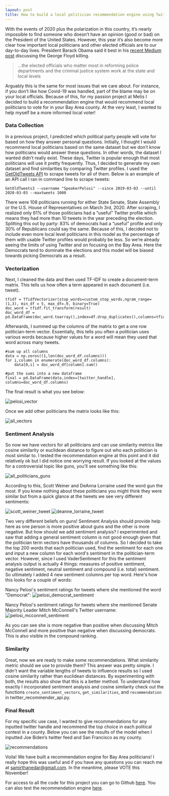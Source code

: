 ```yaml
---
layout: post
title: How to build a local politician recommendation engine using Twitter profiles
---
```


With the events of 2020 plus the polarization in this country, it’s nearly impossible to find someone who doesn’t have an opinion (good or bad) on the President of the United States. However, this year it’s also become more clear how important local politicians and other elected officials are to our day-to-day lives. President Barack Obama said it best in his [recent Medium post](https://medium.com/@BarackObama/how-to-make-this-moment-the-turning-point-for-real-change-9fa209806067) discussing the George Floyd killing.

> ...the elected officials who matter most in reforming police departments and the criminal justice system work at the state and local levels


Arguably this is the same for most issues that we care about. For instance, if you don’t like how Covid-19 was handled, part of the blame may be on your local officials. Because of this, for my passion project at Metis I decided to build a recommendation engine that would recommend local politicians to vote for in your Bay Area county. At the very least, I wanted to help myself be a more informed local voter!

### Data Collection

In a previous project, I predicted which political party people will vote for based on how they answer personal questions. Initially, I thought I would recommend local politicians based on the same dataset but we don’t know how politicians would answer these questions. In other words, the dataset I wanted didn’t really exist. These days, Twitter is popular enough that most politicians will use it pretty frequently. Thus, I decided to generate my own dataset and find similarities by comparing Twitter profiles. I used the [GetOldTweets API](https://github.com/Mottl/GetOldTweets3) to scrape tweets for all of them. Below is an example of an API call I ran in command line to scrape tweets:

```GetOldTweets3 --username "SpeakerPelosi" --since 2019-03-03 --until 2020-03-03 --maxtweets 1000```

There were 108 politicians running for either State Senate, State Assembly or the U.S. House of Representatives on March 3rd, 2020. After scraping, I realized only 61% of those politicians had a “useful” Twitter profile which means they had more than 10 tweets in the year preceding the election. Splitting this out by party: 83% of democrats had a “useful” profile and only 30% of Republicans could say the same. Because of this, I decided not to include even more local level politicians in this model as the percentage of them with usable Twitter profiles would probably be less. So we’re already seeing the limits of using Twitter and on focusing on the Bay Area. Here the Democrats tend to dominate the elections and this model will be biased towards picking Democrats as a result.

### Vectorization

Next, I cleaned the data and then used TF-IDF to create a document-term matrix. This tells us how often a term appeared in each document (i.e. tweet). 

```
tfidf = TfidfVectorizer(stop_words=custom_stop_words,ngram_range=(1,3), min_df = 5, max_df=.9, binary=True)
doc_word = tfidf.fit_transform(result)
doc_word_df = pd.DataFrame(doc_word.toarray(),index=df.drop_duplicates(),columns=tfidf.get_feature_names())
```

Afterwards, I summed up the columns of the matrix to get a one row politician-term vector. Essentially, this tells you often a politician uses various words because higher values for a word will mean they used that word across many tweets. 
``` 
#sum up all columns
data = np.zeros((1,len(doc_word_df.columns)))
for i,column in enumerate(doc_word_df.columns):
	data[0,i] = doc_word_df[column].sum()
    
#put the sums into a new dataframe
final = pd.DataFrame(data,index=[twitter_handle], columns=doc_word_df.columns)
```
The final result is what you see below:

![pelosi_vector](/images/pelosi_vectors.png)

Once we add other politicians the matrix looks like this:

![all_vectors](/images/all_vectors.png)

### Sentiment Analysis

So now we have vectors for all politicians and can use similarity metrics like cosine similarity or euclidean distance to figure out who each politician is most similar to. I tested the recommendation engine at this point and it did relatively ok but I did notice one worrying result. If you looked at the values for a controversial topic like guns, you’ll see something like this:

![all_politicians_guns](/images/all_politicians_guns.png)


According to this, Scott Weiner and DeAnna Lorraine used the word gun the most. If you knew nothing about these politicians you might think they were similar but from a quick glance at the tweets we see very different sentiments:

![scott_weiner_tweet](/images/scott_weiner_tweet.png) ![deanne_lorraine_tweet](/images/deanna_lorraine_tweet.png)

Two very different beliefs on guns! Sentiment Analysis should provide help here as one person is more positive about guns and the other is more negative. But how should we add sentiment analysis? I experimented and saw that adding a general sentiment column is not good enough given that the politician term vectors have thousands of columns. So I decided to take the top 200 words that each politician used, find the sentiment for each one and input a new column for each word's sentiment in the politician-term vector. However, since I used VaderSentiment for this the sentiment analysis output is actually 4 things: measures of positive sentiment, negative sentiment, neutral sentiment and compound (i.e. total) sentiment. So ultimately I added 4 new sentiment columns per top word. Here's how this looks for a couple of words:

Nancy Pelosi's sentiment ratings for tweets where she mentioned the word "Democrat":
![pelosi_democrat_sentiment](/images/pelosi_democrat_sentiment.png)

Nancy Pelosi's sentiment ratings for tweets where she mentioned Senate Majority Leader Mitch McConnell's Twitter username:
![pelosi_mcconnell_sentiment](/images/pelosi_mcconnell_sentiment.png)

As you can see she is more negative than positive when discussing Mitch McConnell and more positive than negative when discussing democrats. This is also visible in the compound ranking. 

### Similarity

Great, now we are ready to make some recommendations. What similarity metric should we use to provide them? This answer was pretty simple. I didn't want the variable lengths of tweets to influence results so I used cosine similarity rather than euclidean distances. By experimenting with both, the results also show that this is a better method. To understand how exactly I incorporated sentiment analysis and cosine similarity check out the functions `create_sentiment_vectors`, `get_similarities`, and `recommendation` in twitter_recommender_api.py. 

### Final Result

For my specific use case, I wanted to give recommendations for any inputted twitter handle and recommend the top choice in each political contest in a county. Below you can see the results of the model when I inputted Joe Biden’s twitter feed and San Francisco as my county. 

![recommendations](/images/recommendations.png)

Voila! We have built a recommendation engine for Bay Area politicians! I really hope this was useful and if you have any questions you can reach me at samirthanedar@gmail.com. In the meantime, please VOTE this November!

For access to all the code for this project you can go to Github [here](https://github.com/samirthanedar/Recommending-Local-Politicians). You can also test the recommendation engine [here](https://politician-recommender.herokuapp.com/). 
